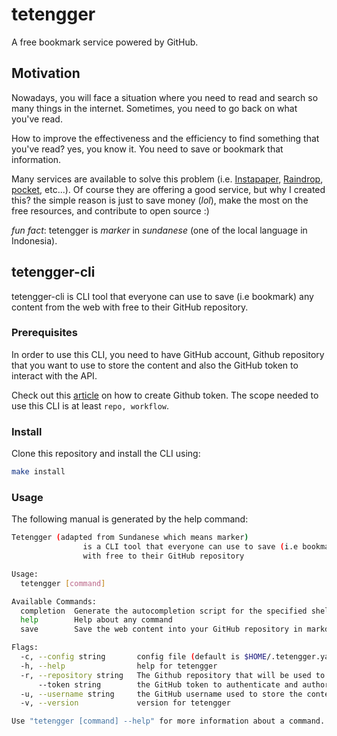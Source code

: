 # tetengger
A free bookmark service powered by GitHub. 

## Motivation

Nowadays, you will face a situation where you need to read and search so many things in the internet. Sometimes, you need to go back on what you've read.

How to improve the effectiveness and the efficiency to find something that you've read? yes, you know it. You need to save or bookmark that information.

Many services are available to solve this problem (i.e. [Instapaper](https://www.instapaper.com/u), [Raindrop](https://raindrop.io/), [pocket](https://getpocket.com/en/), etc...). Of course they are offering a good service,  but why I created this? the simple reason is just to save money (*lol*), make the most on the free resources, and contribute to open source :)

*fun fact*: tetengger is *marker* in *sundanese* (one of the local language in Indonesia).

## tetengger-cli

tetengger-cli is CLI tool that everyone can use to save (i.e bookmark) any content from the web with free to their GitHub repository.

### Prerequisites
In order to use this CLI, you need to have GitHub account, Github repository that you want to use to store the content and also the GitHub token to interact with the API.

Check out this [article](https://docs.github.com/en/enterprise-server@3.4/authentication/keeping-your-account-and-data-secure/creating-a-personal-access-token) on how to create Github token. The scope needed to use this CLI is at least `repo, workflow`.

### Install
Clone this repository and install the CLI using:

```bash
make install
```

### Usage
The following manual is generated by the help command:

```bash
Tetengger (adapted from Sundanese which means marker) 
                is a CLI tool that everyone can use to save (i.e bookmark) any content from the web 
                with free to their GitHub repository

Usage:
  tetengger [command]

Available Commands:
  completion  Generate the autocompletion script for the specified shell
  help        Help about any command
  save        Save the web content into your GitHub repository in markdown format

Flags:
  -c, --config string       config file (default is $HOME/.tetengger.yaml)
  -h, --help                help for tetengger
  -r, --repository string   The Github repository that will be used to store the content.
      --token string        the GitHub token to authenticate and authorize tetengger with the GitHub account.
  -u, --username string     the GitHub username used to store the content.
  -v, --version             version for tetengger

Use "tetengger [command] --help" for more information about a command.
```